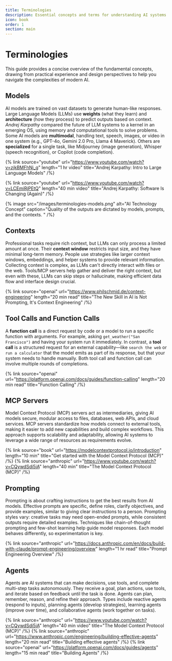 ```yaml
---
title: Terminologies
description: Essential concepts and terms for understanding AI systems
icon: book
order: 1
section: main
---
```


# Terminologies

This guide provides a concise overview of the fundamental concepts, drawing from practical experience and design perspectives to help you navigate the complexities of modern AI.

## Models

AI models are trained on vast datasets to generate human-like responses. Large Language Models (LLMs) use **weights** (what they learn) and **architecture** (how they process) to predict outputs based on context. _Andrej Karpathy_ compared the future of LLM systems to a kernel in an emerging OS, using memory and computational tools to solve problems. Some AI models are **multimodal**, handling text, speech, images, or video in one system (e.g., GPT-4o, Gemini 2.0 Pro, Llama 4 Maverick). Others are **specialized** for a single task, like Midjourney (image generation), Whisper (speech recognition), or Copilot (code completion).

{% link
   source="youtube"
   url="https://www.youtube.com/watch?v=zjkBMFhNj_g"
   length="1 hr video"
   title="Andrej Karpathy: Intro to Large Language Models"
/%}

{% link
   source="youtube"
   url="https://www.youtube.com/watch?v=LCEmiRjPEtQ"
   length="40 min video"
   title="Andrej Karpathy: Software Is Changing (Again)"
/%}

{% image
   src="/images/terminologies-models.png"
   alt="AI Technology Concept"
   caption="Quality of the outputs are dictated by models, prompts, and the contexts. " /%}

## Contexts

Professional tasks require rich context, but LLMs can only process a limited amount at once. Their **context window** restricts input size, and they have minimal long-term memory. People use strategies like larger context windows, embeddings, and helper systems to provide relevant information. Collecting context is complex, as LLMs can't directly interact with files or the web. Tools/MCP servers help gather and deliver the right context, but even with these, LLMs can skip steps or hallucinate, making efficient data flow and interface design crucial.

{% link
   source="openai"
   url="https://www.philschmid.de/context-engineering"
   length="20 min read"
   title="The New Skill in AI is Not Prompting, It's Context Engineering"
/%}

## Tool Calls and Function Calls

A **function call** is a direct request by code or a model to run a specific function with arguments. For example, asking `get_weather("San Francisco")` and having your system run it immediately. In contrast, a **tool call** is a structured request for an external capability—like `search the web` or `run a calculator` that the model emits as part of its response, but that your system needs to handle manually. Both tool call and function call can involve multiple rounds of completions.

{% link
   source="openai"
   url="https://platform.openai.com/docs/guides/function-calling"
   length="20 min read"
   title="Function Calling"
/%}

## MCP Servers

Model Context Protocol (MCP) servers act as intermediaries, giving AI models secure, modular access to files, databases, web APIs, and cloud services. MCP servers standardize how models connect to external tools, making it easier to add new capabilities and build complex workflows. This approach supports scalability and adaptability, allowing AI systems to leverage a wide range of resources as requirements evolve.

{% link
   source="book"
   url="https://modelcontextprotocol.io/introduction"
   length="10 min"
   title="Get started with the Model Context Protocol (MCP)"
/%}
{% link
   source="anthropic"
   url="https://www.youtube.com/watch?v=CQywdSdi5iA"
   length="40 min"
   title="The Model Context Protocol (MCP)"
/%}

## Prompting

Prompting is about crafting instructions to get the best results from AI models. Effective prompts are specific, define roles, clarify objectives, and provide examples, similar to giving clear instructions to a person. Prompting styles vary: creative tasks may need open-ended prompts, while consistent outputs require detailed examples. Techniques like chain-of-thought prompting and few-shot learning help guide model responses. Each model behaves differently, so experimentation is key.

{% link
   source="anthropic"
   url="https://docs.anthropic.com/en/docs/build-with-claude/prompt-engineering/overview"
   length="1 hr read"
   title="Prompt Engineering Overview"
/%}

## Agents

Agents are AI systems that can make decisions, use tools, and complete multi-step tasks autonomously. They receive a goal, plan actions, use tools, and iterate based on feedback until the task is done. Agents can plan, remember, reason, and refine their approach. Types include reactive agents (respond to inputs), planning agents (develop strategies), learning agents (improve over time), and collaborative agents (work together on tasks).

{% link
   source="anthropic"
   url="https://www.youtube.com/watch?v=CQywdSdi5iA"
   length="40 min video"
   title="The Model Context Protocol (MCP)"
/%}
{% link
   source="anthropic"
   url="https://www.anthropic.com/engineering/building-effective-agents"
   length="20 min read"
   title="Building effective agents"
/%}
{% link
   source="openai"
   url="https://platform.openai.com/docs/guides/agents"
   length="15 min read"
   title="Building Agents"
/%}
